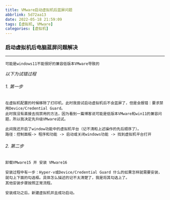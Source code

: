 ```yaml
---
title: VMware启动虚拟机后蓝屏问题
abbrlink: 5d72aa13
date: 2022-05-18 21:59:09
tags: [虚拟机, VMware]
categories: [虚拟机]
---
```


###  启动虚拟机后电脑蓝屏问题解决

---
```
可能是windows11不能很好的兼容低版本VMware导致的
```

*以下为试错过程*

###### 1. 第一步

	在虚拟机配置的时候移除了打印机，此时我尝试启动虚拟机后不会蓝屏了，但是会报错：要求禁用Device/Credential Guard。
	此时我没有直接去找禁用的方法，因为看到一篇博客说可能是低版本VMware和win11的兼容问题，所以我决定先升级VMware试试。



```
此间我还开启了window功能中的虚拟机平台（记不清和上述操作的先后顺序了）。
路径：控制面板-> 程序和功能 -> 启动或关闭windows功能 -> 找到虚拟机平台打开
```


###### 2. 第二步

```
卸载VMware15 并 安装 VMware16

安装过程中有一步：Hyper-v或Device/Credential Guard 什么的如果怎样就需要安装，就勾上下面的勾选框。具体怎么描述的记不太清楚了，我是将其勾选上了。
其他安装步骤按照正常流程。

安装成功之后，新建虚拟机并且成功启动。
```


